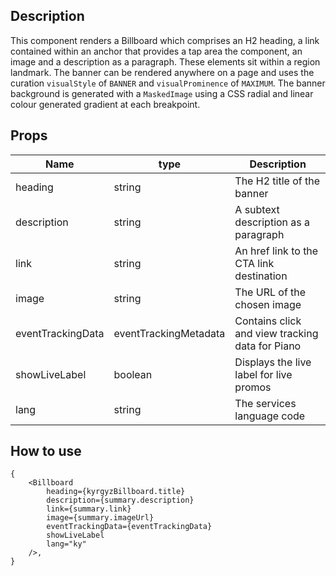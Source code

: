 ## Description

This component renders a Billboard which comprises an H2 heading, a link contained within an anchor that provides a tap area the component, an image and a description as a paragraph. These elements sit within a region landmark. The banner can be rendered anywhere on a page and uses the curation `visualStyle` of `BANNER` and `visualProminence` of `MAXIMUM`. The banner background is generated with a `MaskedImage` using a CSS radial and linear colour generated gradient at each breakpoint.

## Props

| Name                 | type                   | Description                                    |
| ---------------------| -----------------------| -----------------------------------------------|
| heading              | string                 | The H2 title of the banner                     |
| description          | string                 | A subtext description as a paragraph           |
| link                 | string                 | An href link to the CTA link destination       |
| image                | string                 | The URL of the chosen image                    |
| eventTrackingData    | eventTrackingMetadata  | Contains click and view tracking data for Piano|
| showLiveLabel        | boolean                | Displays the live label for live promos        |
| lang                 | string                 | The services language code                     |
## How to use

```tsx
{
    <Billboard
        heading={kyrgyzBillboard.title}
        description={summary.description}
        link={summary.link}
        image={summary.imageUrl}
        eventTrackingData={eventTrackingData}
        showLiveLabel
        lang="ky"
    />,
}
```
